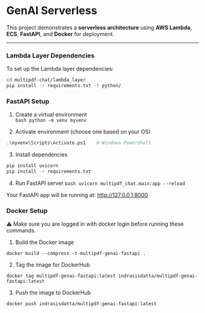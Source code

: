 # GenAI Serverless

This project demonstrates a **serverless architecture** using **AWS Lambda**, **ECS**, **FastAPI**, and **Docker** for deployment.

---

### Lambda Layer Dependencies

To set up the Lambda layer dependencies:

```bash
cd multipdf-chat/lambda_layer
pip install -r requirements.txt -t python/
```

### FastAPI Setup


1. Create a virtual environment     
```bash python -m venv myvenv```

2. Activate environment (choose one based on your OS)
```bash myvenv/Scripts/activate.bat      # Windows CMD
.\myvenv\Scripts\Activate.ps1    # Windows PowerShell
```

3. Install dependencies
```bash
pip install uvicorn
pip install -r requirements.txt
```

4. Run FastAPI server 
```bash uvicorn multipdf_chat.main:app --reload```

Your FastAPI app will be running at: http://127.0.0.1:8000

### Docker Setup
⚠️ Make sure you are logged in with docker login before running these commands.

1. Build the Docker image

`docker build --compress -t multipdf-genai-fastapi .`

2. Tag the image for DockerHub

`docker tag multipdf-genai-fastapi:latest indrasisdatta/multipdf-genai-fastapi:latest`

3. Push the image to DockerHub

`docker push indrasisdatta/multipdf-genai-fastapi:latest`